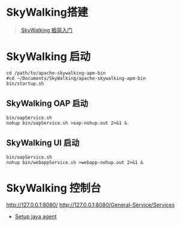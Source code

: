 

SkyWalking搭建
======
> [SkyWalking 极简入门](https://skywalking.apache.org/zh/2020-04-19-skywalking-quick-start/)


# SkyWalking 启动
```shell
cd /path/to/apache-skywalking-apm-bin
#cd ~/Documents/SkyWalking/apache-skywalking-apm-bin
bin/startup.sh

```

## SkyWalking OAP 启动
```shell
bin/oapService.sh
nohup bin/oapService.sh >oap-nohup.out 2>&1 &

```

## SkyWalking UI 启动
```shell
bin/oapService.sh
nohup bin/webappService.sh >webapp-nohup.out 2>&1 &

```

# SkyWalking 控制台
http://127.0.0.1:8080/
http://127.0.0.1:8080/General-Service/Services


- [Setup java agent](https://skywalking.apache.org/docs/skywalking-java/next/en/setup/service-agent/java-agent/readme/)

